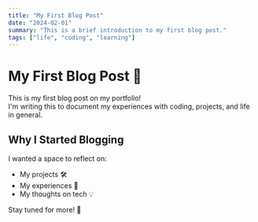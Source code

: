 ```yaml
---
title: "My First Blog Post"
date: "2024-02-01"
summary: "This is a brief introduction to my first blog post."
tags: ["life", "coding", "learning"]
---
```


# My First Blog Post 🎉

This is my first blog post on my portfolio!  
I'm writing this to document my experiences with coding, projects, and life in general.

## Why I Started Blogging
I wanted a space to reflect on:
- My projects 🛠️
- My experiences 📖
- My thoughts on tech 💡

Stay tuned for more! 🚀